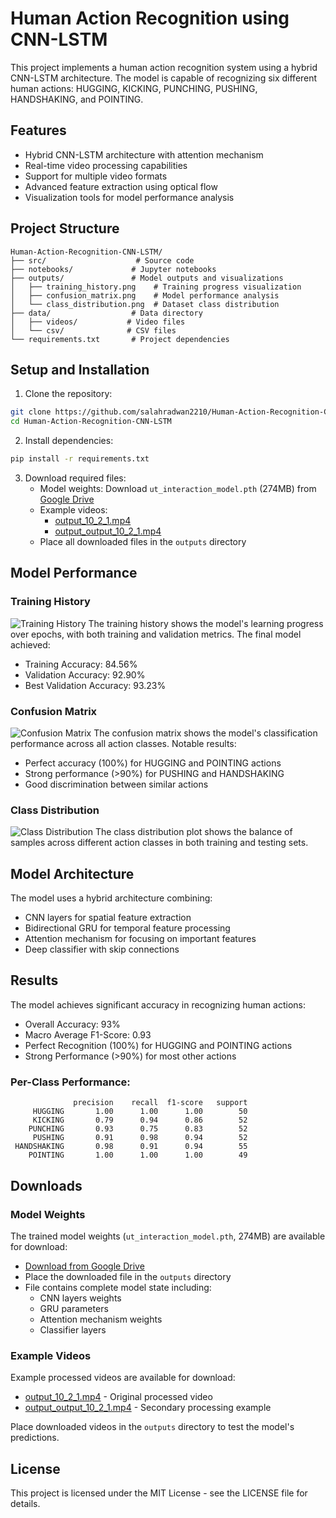 # Human Action Recognition using CNN-LSTM

This project implements a human action recognition system using a hybrid CNN-LSTM architecture. The model is capable of recognizing six different human actions: HUGGING, KICKING, PUNCHING, PUSHING, HANDSHAKING, and POINTING.

## Features

- Hybrid CNN-LSTM architecture with attention mechanism
- Real-time video processing capabilities
- Support for multiple video formats
- Advanced feature extraction using optical flow
- Visualization tools for model performance analysis

## Project Structure

```
Human-Action-Recognition-CNN-LSTM/
├── src/                    # Source code
├── notebooks/             # Jupyter notebooks
├── outputs/               # Model outputs and visualizations
│   ├── training_history.png    # Training progress visualization
│   ├── confusion_matrix.png    # Model performance analysis
│   └── class_distribution.png  # Dataset class distribution
├── data/                  # Data directory
│   ├── videos/           # Video files
│   └── csv/              # CSV files
└── requirements.txt       # Project dependencies
```

## Setup and Installation

1. Clone the repository:
```bash
git clone https://github.com/salahradwan2210/Human-Action-Recognition-CNN-LSTM.git
cd Human-Action-Recognition-CNN-LSTM
```

2. Install dependencies:
```bash
pip install -r requirements.txt
```

3. Download required files:
   - Model weights: Download `ut_interaction_model.pth` (274MB) from [Google Drive](https://drive.google.com/file/YOUR_FILE_ID)
   - Example videos:
     - [output_10_2_1.mp4](https://drive.google.com/file/YOUR_FILE_ID2)
     - [output_output_10_2_1.mp4](https://drive.google.com/file/YOUR_FILE_ID3)
   - Place all downloaded files in the `outputs` directory

## Model Performance

### Training History
![Training History](outputs/training_history.png)
The training history shows the model's learning progress over epochs, with both training and validation metrics. The final model achieved:
- Training Accuracy: 84.56%
- Validation Accuracy: 92.90%
- Best Validation Accuracy: 93.23%

### Confusion Matrix
![Confusion Matrix](outputs/confusion_matrix.png)
The confusion matrix shows the model's classification performance across all action classes. Notable results:
- Perfect accuracy (100%) for HUGGING and POINTING actions
- Strong performance (>90%) for PUSHING and HANDSHAKING
- Good discrimination between similar actions

### Class Distribution
![Class Distribution](outputs/class_distribution.png)
The class distribution plot shows the balance of samples across different action classes in both training and testing sets.

## Model Architecture

The model uses a hybrid architecture combining:
- CNN layers for spatial feature extraction
- Bidirectional GRU for temporal feature processing
- Attention mechanism for focusing on important features
- Deep classifier with skip connections

## Results

The model achieves significant accuracy in recognizing human actions:
- Overall Accuracy: 93%
- Macro Average F1-Score: 0.93
- Perfect Recognition (100%) for HUGGING and POINTING actions
- Strong Performance (>90%) for most other actions

### Per-Class Performance:
```
              precision    recall  f1-score   support
     HUGGING       1.00      1.00      1.00        50
     KICKING       0.79      0.94      0.86        52
    PUNCHING       0.93      0.75      0.83        52
     PUSHING       0.91      0.98      0.94        52
 HANDSHAKING       0.98      0.91      0.94        55
    POINTING       1.00      1.00      1.00        49
```

## Downloads

### Model Weights
The trained model weights (`ut_interaction_model.pth`, 274MB) are available for download:
- [Download from Google Drive](https://drive.google.com/file/YOUR_FILE_ID)
- Place the downloaded file in the `outputs` directory
- File contains complete model state including:
  - CNN layers weights
  - GRU parameters
  - Attention mechanism weights
  - Classifier layers

### Example Videos
Example processed videos are available for download:
- [output_10_2_1.mp4](https://drive.google.com/file/YOUR_FILE_ID2) - Original processed video
- [output_output_10_2_1.mp4](https://drive.google.com/file/YOUR_FILE_ID3) - Secondary processing example

Place downloaded videos in the `outputs` directory to test the model's predictions.

## License

This project is licensed under the MIT License - see the LICENSE file for details. 